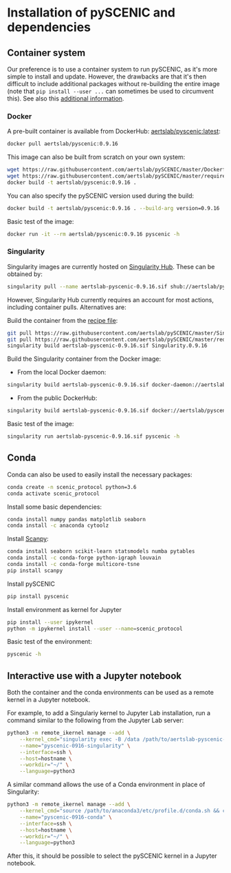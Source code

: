 
# Installation of pySCENIC and dependencies

## Container system
Our preference is to use a container system to run pySCENIC, as it's more simple to install and update.
However, the drawbacks are that it's then difficult to include additional packages without re-building the entire image (note that `pip install --user ...` can sometimes be used to circumvent this).
See also this [additional information](https://github.com/aertslab/pySCENIC#docker-and-singularity-images).

### Docker

A pre-built container is available from DockerHub:
    [aertslab/pyscenic:latest](https://hub.docker.com/r/aertslab/pyscenic):
```bash
docker pull aertslab/pyscenic:0.9.16
```

This image can also be built from scratch on your own system:
```bash
wget https://raw.githubusercontent.com/aertslab/pySCENIC/master/Dockerfile
wget https://raw.githubusercontent.com/aertslab/pySCENIC/master/requirements_docker.txt
docker build -t aertslab/pyscenic:0.9.16 .
```

You can also specify the pySCENIC version used during the build:
```bash
docker build -t aertslab/pyscenic:0.9.16 . --build-arg version=0.9.16
```

Basic test of the image:
```bash
docker run -it --rm aertslab/pyscenic:0.9.16 pyscenic -h
```

### Singularity
Singularity images are currently hosted on [Singularity Hub](https://singularity-hub.org).
These can be obtained by:
```bash
singularity pull --name aertslab-pyscenic-0.9.16.sif shub://aertslab/pySCENIC:0.9.16
```
    
However, Singularity Hub currently requires an account for most actions, including container pulls.
Alternatives are:

Build the container from the 
    [recipe file](https://github.com/aertslab/pySCENIC/blob/master/Singularity):
```bash
git pull https://raw.githubusercontent.com/aertslab/pySCENIC/master/Singularity.0.9.16
git pull https://raw.githubusercontent.com/aertslab/pySCENIC/master/requirements_docker.txt
singularity build aertslab-pyscenic-0.9.16.sif Singularity.0.9.16
```

Build the Singularity container from the Docker image:
* From the local Docker daemon:
```bash
singularity build aertslab-pyscenic-0.9.16.sif docker-daemon://aertslab/pyscenic:0.9.16
```

* From the public DockerHub:
```bash
singularity build aertslab-pyscenic-0.9.16.sif docker://aertslab/pyscenic:0.9.16
```

Basic test of the image:
```bash
singularity run aertslab-pyscenic-0.9.16.sif pyscenic -h
```

## Conda

Conda can also be used to easily install the necessary packages:

```bash
conda create -n scenic_protocol python=3.6
conda activate scenic_protocol
```

Install some basic dependencies:

```bash
conda install numpy pandas matplotlib seaborn
conda install -c anaconda cytoolz
```

Install [Scanpy](https://scanpy.readthedocs.io/en/latest/installation.html):

```bash
conda install seaborn scikit-learn statsmodels numba pytables
conda install -c conda-forge python-igraph louvain
conda install -c conda-forge multicore-tsne
pip install scanpy
```

Install pySCENIC

```bash
pip install pyscenic
```

Install environment as kernel for Jupyter

```bash
pip install --user ipykernel
python -m ipykernel install --user --name=scenic_protocol
```

Basic test of the environment:
```bash
pyscenic -h
```

## Interactive use with a Jupyter notebook

Both the container and the conda environments can be used as a remote kernel in a Jupyter notebook.

For example, to add a Singulariy kernel to Jupyter Lab installation, run a command similar to the following from the Jupyter Lab server:
```bash
python3 -m remote_ikernel manage --add \
    --kernel_cmd="singularity exec -B /data /path/to/aertslab-pyscenic-0.9.16.sif ipython kernel -f {connection_file}" \
    --name="pyscenic-0916-singularity" \
    --interface=ssh \
    --host=hostname \
    --workdir="~/" \
    --language=python3
```

A similar command allows the use of a Conda environment in place of Singularity:
```bash
python3 -m remote_ikernel manage --add \
    --kernel_cmd="source /path/to/anaconda3/etc/profile.d/conda.sh && conda activate scenic_protocol && /path/to/envs/scenic_protocol/bin/ipython3 kernel -f {connection_file}" \
    --name="pyscenic-0916-conda" \
    --interface=ssh \
    --host=hostname \
    --workdir="~/" \
    --language=python3
```

After this, it should be possible to select the pySCENIC kernel in a Jupyter notebook.

